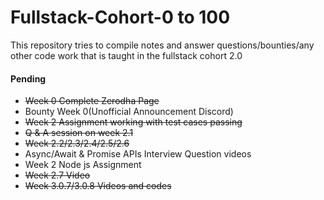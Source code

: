 # Fullstack-Cohort-0 to 100

This repository tries to compile notes and answer questions/bounties/any other code work that is taught in the fullstack cohort 2.0

#### Pending

- ~~Week 0 Complete Zerodha Page~~
- Bounty Week 0(Unofficial Announcement Discord)
- ~~Week 2 Assignment working with test cases passing~~
- ~~Q & A session on week 2.1~~
- ~~Week 2.2/2.3/2.4/2.5/2.6~~
- Async/Await & Promise APIs Interview Question videos
- Week 2 Node js Assignment
- ~~Week 2.7 Video~~
- ~~Week 3.0.7/3.0.8 Videos and codes~~
